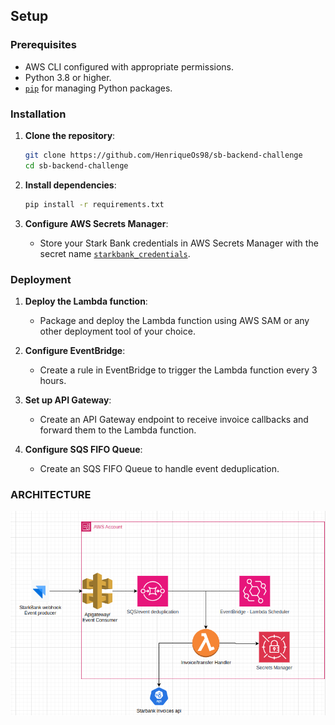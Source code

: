 
## Setup

### Prerequisites

- AWS CLI configured with appropriate permissions.
- Python 3.8 or higher.
- [`pip`](command:_github.copilot.openSymbolFromReferences?%5B%22pip%22%2C%5B%7B%22uri%22%3A%7B%22%24mid%22%3A1%2C%22fsPath%22%3A%22%2Fhome%2Fhick%2FDownloads%2Fsb-backend-challenge-54e14a70-d16e-41c9-8141-f7fe79afdabb%2Freadme.md%22%2C%22external%22%3A%22file%3A%2F%2F%2Fhome%2Fhick%2FDownloads%2Fsb-backend-challenge-54e14a70-d16e-41c9-8141-f7fe79afdabb%2Freadme.md%22%2C%22path%22%3A%22%2Fhome%2Fhick%2FDownloads%2Fsb-backend-challenge-54e14a70-d16e-41c9-8141-f7fe79afdabb%2Freadme.md%22%2C%22scheme%22%3A%22file%22%7D%2C%22pos%22%3A%7B%22line%22%3A13%2C%22character%22%3A0%7D%7D%5D%5D "Go to definition") for managing Python packages.

### Installation

1. **Clone the repository**:
    ```sh
    git clone https://github.com/HenriqueOs98/sb-backend-challenge
    cd sb-backend-challenge
    ```

2. **Install dependencies**:
    ```sh
    pip install -r requirements.txt
    ```

3. **Configure AWS Secrets Manager**:
    - Store your Stark Bank credentials in AWS Secrets Manager with the secret name [`starkbank_credentials`](command:_github.copilot.openSymbolFromReferences?%5B%22starkbank_credentials%22%2C%5B%7B%22uri%22%3A%7B%22%24mid%22%3A1%2C%22fsPath%22%3A%22%2Fhome%2Fhick%2FDownloads%2Fsb-backend-challenge-54e14a70-d16e-41c9-8141-f7fe79afdabb%2Freadme.md%22%2C%22external%22%3A%22file%3A%2F%2F%2Fhome%2Fhick%2FDownloads%2Fsb-backend-challenge-54e14a70-d16e-41c9-8141-f7fe79afdabb%2Freadme.md%22%2C%22path%22%3A%22%2Fhome%2Fhick%2FDownloads%2Fsb-backend-challenge-54e14a70-d16e-41c9-8141-f7fe79afdabb%2Freadme.md%22%2C%22scheme%22%3A%22file%22%7D%2C%22pos%22%3A%7B%22line%22%3A21%2C%22character%22%3A78%7D%7D%5D%5D "Go to definition").

### Deployment

1. **Deploy the Lambda function**:
    - Package and deploy the Lambda function using AWS SAM or any other deployment tool of your choice.

2. **Configure EventBridge**:
    - Create a rule in EventBridge to trigger the Lambda function every 3 hours.

3. **Set up API Gateway**:
    - Create an API Gateway endpoint to receive invoice callbacks and forward them to the Lambda function.

4. **Configure SQS FIFO Queue**:
    - Create an SQS FIFO Queue to handle event deduplication.


### ARCHITECTURE

![alt text](image.png)